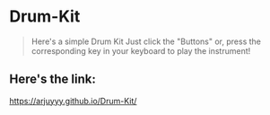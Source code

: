 # Drum-Kit
> Here's a simple Drum Kit
> Just click the "Buttons" or,
> press the corresponding key in your keyboard to play the instrument!


## Here's the link:
https://arjuyyy.github.io/Drum-Kit/
